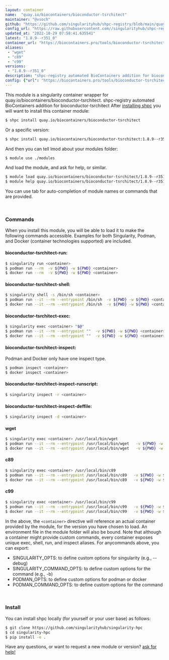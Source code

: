 ```yaml
---
layout: container
name:  "quay.io/biocontainers/bioconductor-tsrchitect"
maintainer: "@vsoch"
github: "https://github.com/singularityhub/shpc-registry/blob/main/quay.io/biocontainers/bioconductor-tsrchitect/container.yaml"
config_url: "https://raw.githubusercontent.com//singularityhub/shpc-registry/main/quay.io/biocontainers/bioconductor-tsrchitect/container.yaml"
updated_at: "2022-10-29 07:58:41.635541"
latest: "1.8.9--r351_0"
container_url: "https://biocontainers.pro/tools/bioconductor-tsrchitect"
aliases:
 - "wget"
 - "c89"
 - "c99"
versions:
 - "1.8.9--r351_0"
description: "shpc-registry automated BioContainers addition for bioconductor-tsrchitect"
config: {"url": "https://biocontainers.pro/tools/bioconductor-tsrchitect", "maintainer": "@vsoch", "description": "shpc-registry automated BioContainers addition for bioconductor-tsrchitect", "latest": {"1.8.9--r351_0": "sha256:1c160bb0ad3c58b5bf36e3b96459b402476cc9c219de9b2981a39db2410decfc"}, "tags": {"1.8.9--r351_0": "sha256:1c160bb0ad3c58b5bf36e3b96459b402476cc9c219de9b2981a39db2410decfc"}, "docker": "quay.io/biocontainers/bioconductor-tsrchitect", "aliases": {"wget": "/usr/local/bin/wget", "c89": "/usr/local/bin/c89", "c99": "/usr/local/bin/c99"}}
---
```


This module is a singularity container wrapper for quay.io/biocontainers/bioconductor-tsrchitect.
shpc-registry automated BioContainers addition for bioconductor-tsrchitect
After [installing shpc](#install) you will want to install this container module:


```bash
$ shpc install quay.io/biocontainers/bioconductor-tsrchitect
```

Or a specific version:

```bash
$ shpc install quay.io/biocontainers/bioconductor-tsrchitect:1.8.9--r351_0
```

And then you can tell lmod about your modules folder:

```bash
$ module use ./modules
```

And load the module, and ask for help, or similar.

```bash
$ module load quay.io/biocontainers/bioconductor-tsrchitect/1.8.9--r351_0
$ module help quay.io/biocontainers/bioconductor-tsrchitect/1.8.9--r351_0
```

You can use tab for auto-completion of module names or commands that are provided.

<br>

### Commands

When you install this module, you will be able to load it to make the following commands accessible.
Examples for both Singularity, Podman, and Docker (container technologies supported) are included.

#### bioconductor-tsrchitect-run:

```bash
$ singularity run <container>
$ podman run --rm  -v ${PWD} -w ${PWD} <container>
$ docker run --rm  -v ${PWD} -w ${PWD} <container>
```

#### bioconductor-tsrchitect-shell:

```bash
$ singularity shell -s /bin/sh <container>
$ podman run --it --rm --entrypoint /bin/sh  -v ${PWD} -w ${PWD} <container>
$ docker run --it --rm --entrypoint /bin/sh  -v ${PWD} -w ${PWD} <container>
```

#### bioconductor-tsrchitect-exec:

```bash
$ singularity exec <container> "$@"
$ podman run --it --rm --entrypoint ""  -v ${PWD} -w ${PWD} <container> "$@"
$ docker run --it --rm --entrypoint ""  -v ${PWD} -w ${PWD} <container> "$@"
```

#### bioconductor-tsrchitect-inspect:

Podman and Docker only have one inspect type.

```bash
$ podman inspect <container>
$ docker inspect <container>
```

#### bioconductor-tsrchitect-inspect-runscript:

```bash
$ singularity inspect -r <container>
```

#### bioconductor-tsrchitect-inspect-deffile:

```bash
$ singularity inspect -d <container>
```


#### wget

```bash
$ singularity exec <container> /usr/local/bin/wget
$ podman run --it --rm --entrypoint /usr/local/bin/wget   -v ${PWD} -w ${PWD} <container> -c " $@"
$ docker run --it --rm --entrypoint /usr/local/bin/wget   -v ${PWD} -w ${PWD} <container> -c " $@"
```


#### c89

```bash
$ singularity exec <container> /usr/local/bin/c89
$ podman run --it --rm --entrypoint /usr/local/bin/c89   -v ${PWD} -w ${PWD} <container> -c " $@"
$ docker run --it --rm --entrypoint /usr/local/bin/c89   -v ${PWD} -w ${PWD} <container> -c " $@"
```


#### c99

```bash
$ singularity exec <container> /usr/local/bin/c99
$ podman run --it --rm --entrypoint /usr/local/bin/c99   -v ${PWD} -w ${PWD} <container> -c " $@"
$ docker run --it --rm --entrypoint /usr/local/bin/c99   -v ${PWD} -w ${PWD} <container> -c " $@"
```



In the above, the `<container>` directive will reference an actual container provided
by the module, for the version you have chosen to load. An environment file in the
module folder will also be bound. Note that although a container
might provide custom commands, every container exposes unique exec, shell, run, and
inspect aliases. For anycommands above, you can export:

 - SINGULARITY_OPTS: to define custom options for singularity (e.g., --debug)
 - SINGULARITY_COMMAND_OPTS: to define custom options for the command (e.g., -b)
 - PODMAN_OPTS: to define custom options for podman or docker
 - PODMAN_COMMAND_OPTS: to define custom options for the command

<br>

### Install

You can install shpc locally (for yourself or your user base) as follows:

```bash
$ git clone https://github.com/singularityhub/singularity-hpc
$ cd singularity-hpc
$ pip install -e .
```

Have any questions, or want to request a new module or version? [ask for help!](https://github.com/singularityhub/singularity-hpc/issues)